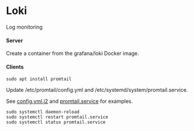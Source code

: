 # Loki

Log monitoring

#### Server

Create a container from the grafana/loki Docker image.

#### Clients

```shell
sudo apt install promtail
```

Update /etc/promtail/config.yml and /etc/systemd/system/promtail.service.

See [config.yml.j2](config.yml.j2) and [promtail.service](promtail.service) for examples.

```shell
sudo systemctl daemon-reload
sudo systemctl restart promtail.service
sudo systemctl status promtail.service
```
